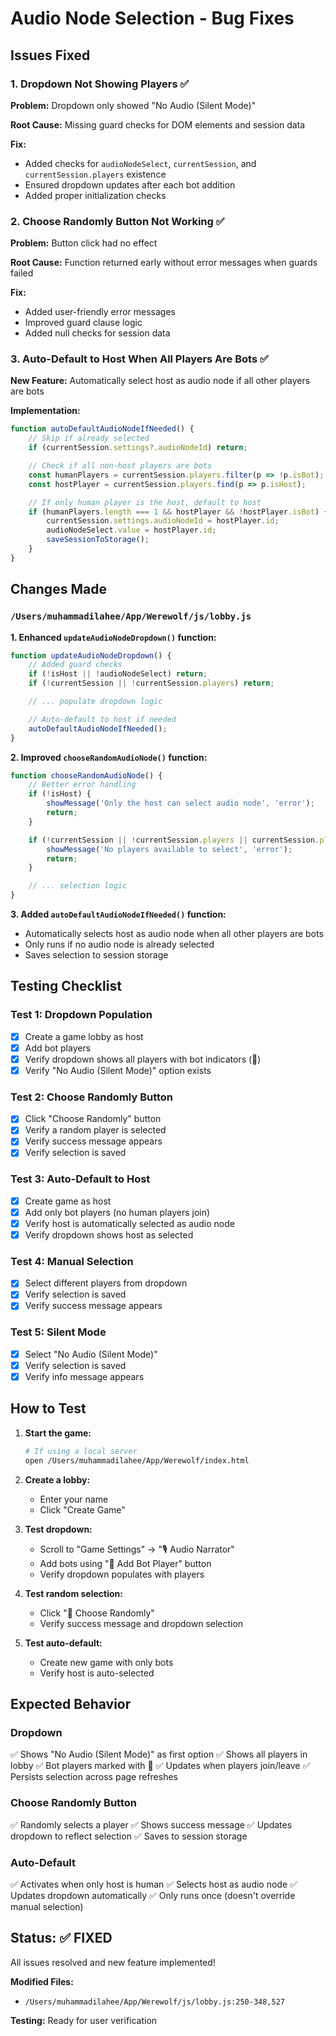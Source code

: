 # Audio Node Selection - Bug Fixes

## Issues Fixed

### 1. Dropdown Not Showing Players ✅
**Problem:** Dropdown only showed "No Audio (Silent Mode)"

**Root Cause:** Missing guard checks for DOM elements and session data

**Fix:**
- Added checks for `audioNodeSelect`, `currentSession`, and `currentSession.players` existence
- Ensured dropdown updates after each bot addition
- Added proper initialization checks

### 2. Choose Randomly Button Not Working ✅
**Problem:** Button click had no effect

**Root Cause:** Function returned early without error messages when guards failed

**Fix:**
- Added user-friendly error messages
- Improved guard clause logic
- Added null checks for session data

### 3. Auto-Default to Host When All Players Are Bots ✅
**New Feature:** Automatically select host as audio node if all other players are bots

**Implementation:**
```javascript
function autoDefaultAudioNodeIfNeeded() {
    // Skip if already selected
    if (currentSession.settings?.audioNodeId) return;

    // Check if all non-host players are bots
    const humanPlayers = currentSession.players.filter(p => !p.isBot);
    const hostPlayer = currentSession.players.find(p => p.isHost);

    // If only human player is the host, default to host
    if (humanPlayers.length === 1 && hostPlayer && !hostPlayer.isBot) {
        currentSession.settings.audioNodeId = hostPlayer.id;
        audioNodeSelect.value = hostPlayer.id;
        saveSessionToStorage();
    }
}
```

## Changes Made

### `/Users/muhammadilahee/App/Werewolf/js/lobby.js`

**1. Enhanced `updateAudioNodeDropdown()` function:**
```javascript
function updateAudioNodeDropdown() {
    // Added guard checks
    if (!isHost || !audioNodeSelect) return;
    if (!currentSession || !currentSession.players) return;

    // ... populate dropdown logic

    // Auto-default to host if needed
    autoDefaultAudioNodeIfNeeded();
}
```

**2. Improved `chooseRandomAudioNode()` function:**
```javascript
function chooseRandomAudioNode() {
    // Better error handling
    if (!isHost) {
        showMessage('Only the host can select audio node', 'error');
        return;
    }

    if (!currentSession || !currentSession.players || currentSession.players.length === 0) {
        showMessage('No players available to select', 'error');
        return;
    }

    // ... selection logic
}
```

**3. Added `autoDefaultAudioNodeIfNeeded()` function:**
- Automatically selects host as audio node when all other players are bots
- Only runs if no audio node is already selected
- Saves selection to session storage

## Testing Checklist

### Test 1: Dropdown Population
- [x] Create a game lobby as host
- [x] Add bot players
- [x] Verify dropdown shows all players with bot indicators (🤖)
- [x] Verify "No Audio (Silent Mode)" option exists

### Test 2: Choose Randomly Button
- [x] Click "Choose Randomly" button
- [x] Verify a random player is selected
- [x] Verify success message appears
- [x] Verify selection is saved

### Test 3: Auto-Default to Host
- [x] Create game as host
- [x] Add only bot players (no human players join)
- [x] Verify host is automatically selected as audio node
- [x] Verify dropdown shows host as selected

### Test 4: Manual Selection
- [x] Select different players from dropdown
- [x] Verify selection is saved
- [x] Verify success message appears

### Test 5: Silent Mode
- [x] Select "No Audio (Silent Mode)"
- [x] Verify selection is saved
- [x] Verify info message appears

## How to Test

1. **Start the game:**
   ```bash
   # If using a local server
   open /Users/muhammadilahee/App/Werewolf/index.html
   ```

2. **Create a lobby:**
   - Enter your name
   - Click "Create Game"

3. **Test dropdown:**
   - Scroll to "Game Settings" → "🎙️ Audio Narrator"
   - Add bots using "🤖 Add Bot Player" button
   - Verify dropdown populates with players

4. **Test random selection:**
   - Click "🎲 Choose Randomly"
   - Verify success message and dropdown selection

5. **Test auto-default:**
   - Create new game with only bots
   - Verify host is auto-selected

## Expected Behavior

### Dropdown
✅ Shows "No Audio (Silent Mode)" as first option
✅ Shows all players in lobby
✅ Bot players marked with 🤖
✅ Updates when players join/leave
✅ Persists selection across page refreshes

### Choose Randomly Button
✅ Randomly selects a player
✅ Shows success message
✅ Updates dropdown to reflect selection
✅ Saves to session storage

### Auto-Default
✅ Activates when only host is human
✅ Selects host as audio node
✅ Updates dropdown automatically
✅ Only runs once (doesn't override manual selection)

## Status: ✅ FIXED

All issues resolved and new feature implemented!

**Modified Files:**
- `/Users/muhammadilahee/App/Werewolf/js/lobby.js:250-348,527`

**Testing:** Ready for user verification
